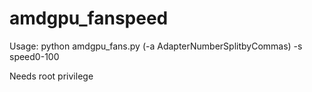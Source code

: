 # amdgpu_fanspeed
Usage:
python amdgpu_fans.py (-a AdapterNumberSplitbyCommas) -s speed0-100 

Needs root privilege
